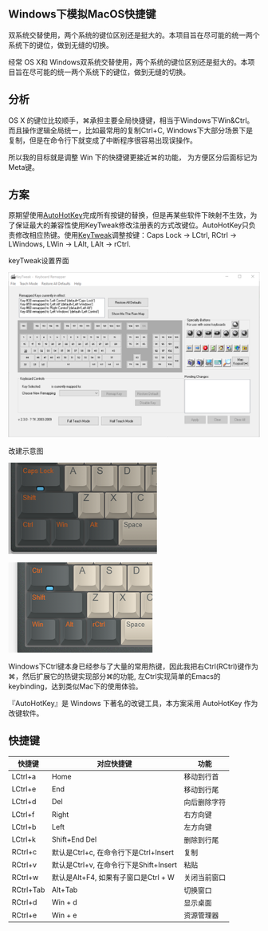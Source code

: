## Windows下模拟MacOS快捷键

双系统交替使用，两个系统的键位区别还是挺大的。本项目旨在尽可能的统一两个系统下的键位，做到无缝的切换。

经常 OS X和 Windows双系统交替使用，两个系统的键位区别还是挺大的。本项目旨在尽可能的统一两个系统下的键位，做到无缝的切换。

## 分析

OS X 的键位比较顺手，⌘承担主要全局快捷键，相当于Windows下Win&Ctrl。而且操作逻辑全局统一，比如最常用的复制Ctrl+C, Windows下大部分场景下是复制，但是在命令行下就变成了中断程序很容易出现误操作。

所以我的目标就是调整 Win 下的快捷键更接近⌘的功能， 为方便区分后面标记为Meta键。

## 方案

原期望使用[AutoHotKey](https://www.autohotkey.com/)完成所有按键的替换，但是再某些软件下映射不生效，为了保证最大的兼容性使用KeyTweak修改注册表的方式改键位。AutoHotKey只负责修改相应热键。使用[KeyTweak](.dist/KeyTweak.exe)调整按键：Caps Lock -> LCtrl, RCtrl -> LWindows, LWin -> LAlt, LAlt -> rCtrl.

keyTweak设置界面

![keyTweak](./image/keytweak.png)

改建示意图

![before](./image/before.png)

![after](./image/after.png)



Windows下Ctrl键本身已经参与了大量的常用热键，因此我把右Ctrl(RCtrl)键作为⌘，然后扩展它的热键实现部分⌘的功能, 左Ctrl实现简单的Emacs的keybinding，达到类似Mac下的使用体验。

『AutoHotKey』是 Windows 下著名的改键工具，本方案采用 AutoHotKey 作为改键软件。



## 快捷键

|  快捷键 | 对应快捷键 | 功能  |
|---|---|---|
| LCtrl+a | Home | 移动到行首 |
| LCtrl+e | End | 移动到行尾 |
| LCtrl+d | Del | 向后删除字符 |
| LCtrl+f | Right | 右方向键 |
| LCtrl+b | Left | 左方向键 |
| LCtrl+k | Shift+End Del | 删除到行尾 |
| RCtrl+c | 默认是Ctrl+c, 在命令行下是Ctrl+Insert | 复制 |
| RCtrl+v | 默认是Ctrl+v, 在命令行下是Shift+Insert | 粘贴 |
| RCtrl+w | 默认是Alt+F4, 如果有子窗口是Ctrl + W | 关闭当前窗口 |
| RCtrl+Tab | Alt+Tab | 切换窗口 |
| RCtrl+d | Win + d | 显示桌面 |
| RCtrl+e | Win + e | 资源管理器 |

